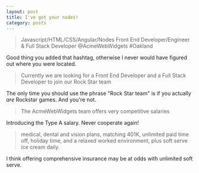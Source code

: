```yaml
---
layout: post
title: I've got your nodes!
category: posts
---
```


> Javascript/HTML/CSS/Angular/Nodes Front End Developer/Engineer & Full Stack Developer @AcmeWebWidgets #Oakland

Good thing you added that hashtag, otherwise I never would have figured out where you were located.

> Currently we are looking for a Front End Developer and a Full Stack Developer to join our Rock Star team

The only time you should use the phrase "Rock Star team" is if you actually *are* Rockstar games.  And you're not.

> The AcmeWebWidgets team offers very competitive salaries

Introducing the Type A salary.  Never cooperate again!

> medical, dental and vision plans, matching 401K, unlimited paid time off, holiday time, and a relaxed worked environment, plus soft serve ice cream daily. 

I think offering comprehensive insurance may be at odds with unlimited soft serve.

